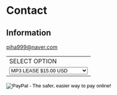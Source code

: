 # Contact

## Information

pjha999@naver.com

<form action="https://www.paypal.com/cgi-bin/webscr" method="post" target="_top">
<input type="hidden" name="cmd" value="_s-xclick">
<input type="hidden" name="hosted_button_id" value="PN9YJWMR9ZBC8">
<table>
<tr><td><input type="hidden" name="on0" value="SELECT OPTION">SELECT OPTION</td></tr><tr><td><select name="os0">
	<option value="MP3 LEASE">MP3 LEASE $15.00 USD</option>
	<option value="WAV LEASE">WAV LEASE $25.00 USD</option>
	<option value="WAV Trackout">WAV Trackout $150.00 USD</option>
	<option value="UNLIMITED USE">UNLIMITED USE $300.00 USD</option>
</select> </td></tr>
</table>
<input type="hidden" name="currency_code" value="USD">
<input type="image" src="https://www.paypalobjects.com/en_US/i/btn/btn_buynowCC_LG.gif" border="0" name="submit" alt="PayPal - The safer, easier way to pay online!">
<img alt="" border="0" src="https://www.paypalobjects.com/en_US/i/scr/pixel.gif" width="1" height="1">
</form>
